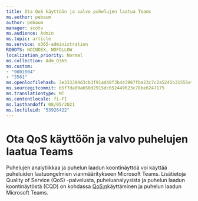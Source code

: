```yaml
---
title: Ota QoS käyttöön ja valvo puhelujen laatua Teams
ms.author: pebaum
author: pebaum
manager: scotv
ms.audience: Admin
ms.topic: article
ms.service: o365-administration
ROBOTS: NOINDEX, NOFOLLOW
localization_priority: Normal
ms.collection: Adm_O365
ms.custom:
- "9001504"
- "3561"
ms.openlocfilehash: 3e333394d3cb3f91ad48f3b443987fba23c7c2a5245b31555ef07ccf09e46be4
ms.sourcegitcommit: b5f7da89a650d2915dc652449623c78be6247175
ms.translationtype: MT
ms.contentlocale: fi-FI
ms.lasthandoff: 08/05/2021
ms.locfileid: "53926422"
---
```

# <a name="implement-qos-and-monitor-call-quality-in-teams"></a>Ota QoS käyttöön ja valvo puhelujen laatua Teams

Puhelujen analytiikkaa ja puhelun laadun koontinäyttöä voi käyttää puheluiden laatuongelmien vianmääritykseen Microsoft Teams. Lisätietoja Quality of Service (QoS) -palvelusta, puheluanalyysista ja puhelun laadun koontinäytöstä (CQD) on kohdassa [QoS:n](https://docs.microsoft.com/microsoftteams/monitor-call-quality-qos)käyttäminen ja puhelun laadun Microsoft Teams. 
